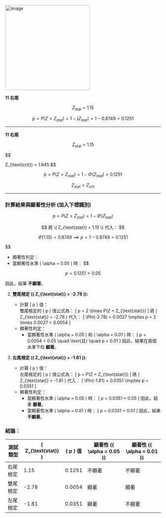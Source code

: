 <img width="274" alt="image" src="https://github.com/user-attachments/assets/c813b168-5f91-4aed-a8aa-3bdac337d2fa">

**11 右尾**

$$
Z_{\text{stat}} = 1.15
$$

$$
p = P(Z > Z_{\text{stat}}) = 1 - (Z_{\text{stat}}) = 1 - 0.8749 = 0.1251
$$



---

**11 右尾**

$$
Z_{\text{stat}} = 1.15
$$

$$

Z_{\text{crit}} = 1.645
$$

$$
p = P(Z > Z_{\text{stat}}) = 1 - \Phi(Z_{\text{stat}}) = 0.1251
$$

$$
     Z_{\text{stat}} < Z_{\text{crit}}
$$

---
### 計算結果與顯著性分析 (加入下標識別)






$$
p = P(Z > Z_{\text{stat}}) = 1 - \Phi(Z_{\text{stat}})
$$

$$
將 \( Z_{\text{stat}} = 1.15 \) 代入：
$$

$$
\Phi(1.15) = 0.8749 \implies p = 1 - 0.8749 = 0.1251
$$

$$
- 顯著性判定：  
- 當顯著性水準 \( \alpha = 0.05 \) 時：
$$

$$
p = 0.1251 > 0.05
$$

因此，結果 **不顯著**。

2. **雙尾檢定 (\( Z_{\text{stat}} = -2.78 \)):**  
   - 計算 \( p \) 值：  
     雙尾檢定的 \( p \) 值公式為：
     \[
     p = 2 \times P(Z < Z_{\text{stat}})
     \]
     將 \( Z_{\text{stat}} = -2.78 \) 代入：
     \[
     \Phi(-2.78) = 0.0027 \implies p = 2 \times 0.0027 = 0.0054
     \]
   - 顯著性判定：  
     - 當顯著性水準 \( \alpha = 0.05 \) 和 \( \alpha = 0.01 \) 時：
       \[
       p = 0.0054 < 0.05 \quad \text{且} \quad p < 0.01
       \]
       因此，結果在兩個水準下均 **顯著**。

3. **左尾檢定 (\( Z_{\text{stat}} = -1.81 \)):**  
   - 計算 \( p \) 值：  
     左尾檢定的 \( p \) 值公式為：
     \[
     p = P(Z < Z_{\text{stat}})
     \]
     將 \( Z_{\text{stat}} = -1.81 \) 代入：
     \[
     \Phi(-1.81) = 0.0351 \implies p = 0.0351
     \]
   - 顯著性判定：  
     - 當顯著性水準 \( \alpha = 0.05 \) 時：
       \[
       p = 0.0351 < 0.05
       \]
       因此，結果 **顯著**。  
     - 當顯著性水準 \( \alpha = 0.01 \) 時：
       \[
       p = 0.0351 > 0.01
       \]
       因此，結果 **不顯著**。

### 結論：
| 測試類型        | \( Z_{\text{stat}} \) | \( p \) 值  | 顯著性 (\( \alpha = 0.05 \)) | 顯著性 (\( \alpha = 0.01 \)) |
|------------------|-----------------|----------|-------------------------|-------------------------|
| 右尾檢定        | 1.15            | 0.1251   | 不顯著                  | 不顯著                  |
| 雙尾檢定        | -2.78           | 0.0054   | 顯著                    | 顯著                    |
| 左尾檢定        | -1.81           | 0.0351   | 顯著                    | 不顯著                  |

